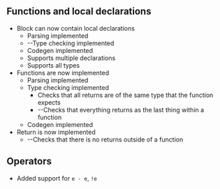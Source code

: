 ## Functions and local declarations
 * Block can now contain local declarations
    * Parsing implemented
    * --Type checking implemented
    * Codegen implemented
    * Supports multiple declarations
    * Supports all types
 * Functions are now implemented
    * Parsing implemented
    * Type checking implemented
        * Checks that all returns are of the same type that the function expects
        * --Checks that everything returns as the last thing within a function 
    * Codegen implemented
 * Return is now implemented
    * --Checks that there is no returns outside of a function

## Operators
 * Added support for `e - e`, `!e`